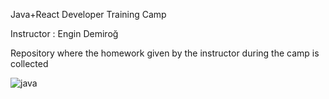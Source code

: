 Java+React Developer Training Camp

Instructor : Engin Demiroğ 

Repository where the homework given by the instructor during the camp is collected


![java](https://user-images.githubusercontent.com/79155927/120979769-97b59a80-c77e-11eb-8ee5-40b4ac866518.png)
